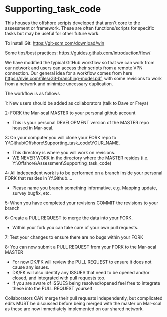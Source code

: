 # Supporting_task_code

This houses the offshore scripts developed that aren't core to the assessment or framework.  These are often functions/scripts for specific tasks but may be useful for other future work.

To install Git: https://git-scm.com/download/win

Some tips/best practices: https://guides.github.com/introduction/flow/

We have modified the typical GitHub workflow so that we can work from our network and users can access their scripts from a remote VPN connection. Our general idea for a workflow comes from here https://nvie.com/files/Git-branching-model.pdf, with some revisions to work from a network and minimize uncessary duplication.

The workflow is as follows

1: New users should be added as collaborators (talk to Dave or Freya)

2: FORK the Mar-scal MASTER to your personal github account
  - This is your personal DEVELOPMENT version of the MASTER repo housed in Mar-scal.

3: On your computer you will clone your FORK repo to Y:\Github\Offshore\Supporting_task_code\YOUR_NAME.
  - This directory is where you will work on revisions.
  - WE NEVER WORK in the directory where the MASTER resides (i.e. Y:\Offshore\Assessment\Supporting_task_code)

4: All independent work is to be performed on a branch inside your personal FORK that resides in Y:\Github....
  - Please name you branch something informative, e.g. Mapping update, survey bugfix, etc.

5: When you have completed your revisions COMMIT the revisions to your branch

6: Create a PULL REQUEST to merge the data into your FORK.
  - Within your fork you can take care of your own pull requests.

7: Test your changes to ensure there are no bugs within your FORK

8: You can now submit a PULL REQUEST from your FORK to the Mar-scal MASTER
  - For now DK/FK will review the PULL REQUEST to ensure it does not cause any issues. 
  - DK/FK will also identify any ISSUES that need to be opened and/or closed, and integrated with pull requests too.
  - If you are aware of ISSUES being resolved/opened feel free to integrate these into the PULL REQUEST yourself
  
Collaborators CAN merge their pull requests independently, but complicated edits MUST be discussed before being merged with the master on Mar-scal as these are now immediately implemented on our shared network.
